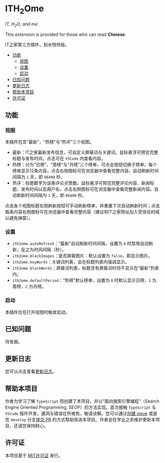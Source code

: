 # ITH<sub>2</sub>Ome

*IT, H<sub>2</sub>O, and me.*

This extension is provided for those who can read **Chinese**.

IT之家第三方插件，划水特供版。

* [功能](#功能)
  * [视图](#视图)
  * [设置](#设置)
  * [启动](#启动)
* [已知问题](#已知问题)
* [更新日志](#更新日志)
* [帮助本项目](#帮助本项目)
* [许可证](#许可证)

## 功能
### 视图

本插件包含“最新”，“热榜”与“热评”三个视图。

* 最新：IT之家最新发布信息，可自定义屏蔽词与关键词。鼠标悬浮可预览完整标题与发布时间，点击可在 `VSCode` 内查看内容。
* 热榜：分为“日榜”、“周榜”与“月榜”三个榜单，可点击按钮切换子榜单，每个榜单显示12条内容，点击右侧图标可在浏览器中查看完整内容。自动刷新时间间隔为 `1` 天，即 `86400` 秒。
* 热评：标题数字为该条评论点赞数。鼠标悬浮可预览完整评论内容、新闻标题、发布时间以及用户名，点击右侧图标可在浏览器中查看完整新闻内容。自动刷新时间间隔为 `1` 天，即 `86400` 秒。

点击各个视图标题右侧刷新按钮可手动刷新榜单，并重置下次自动刷新时间；点击每条内容右侧图标可在浏览器中查看完整内容（建议将IT之家网址加入受信任的域以避免弹窗）。

### 设置

* `ith2ome.autoRefresh`：“最新”自动刷新时间间隔，设置为 `0` 时禁用自动刷新，反之为时间间隔（秒）。
* `ith2ome.blockImages`：是否屏蔽图片：默认设置为 `false`，即显示图片。
* `ith2ome.keyWords`：关键词列表，会在标题列表内强调显示。
* `ith2ome.blockWords`：屏蔽词列表，标题含有屏蔽词时将不显示在“最新”列表内。
* `ith2ome.defaultPeriod`：“热榜”默认榜单，设置为 `0` 时默认显示日榜，`1` 为周榜，`2` 为月榜。

### 启动

本插件仅在打开视图时触发启动。

## 已知问题

待发掘。

## 更新日志

您可以点击查看[更新日志](CHANGELOG.md)。

## 帮助本项目

作者为学习了解 `TypeScript` 而创建了本项目，并以“面向搜索引擎编程”（Search Engine Oriented Programming, SEOP）的方法实现。首次接触 `TypeScript` 与 `VSCode` 插件开发，漏洞与错误在所难免，敬请谅解。您可以通过[创建 issue](https://github.com/Tai-Zhou/ITH2Ome/issues/new/choose) 或是在 `develop` 分支[提交 PR](https://github.com/Tai-Zhou/ITH2Ome/compare) 的方式帮助改进本项目。作者会在学业之余维护更新本项目，还请您保持耐心。

## 许可证

本项目基于 [MIT许可证](LICENSE) 发行。
